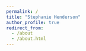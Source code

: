 ```yaml
---
permalink: /
title: "Stephanie Henderson"
author_profile: true
redirect_from: 
  - /about
  - /about.html
---
```

